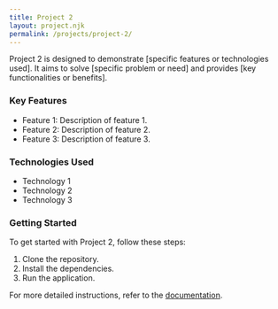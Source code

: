 ```yaml
---
title: Project 2
layout: project.njk
permalink: /projects/project-2/
---
```


Project 2 is designed to demonstrate [specific features or technologies used]. It aims to solve [specific problem or need] and provides [key functionalities or benefits].

### Key Features

- Feature 1: Description of feature 1.
- Feature 2: Description of feature 2.
- Feature 3: Description of feature 3.

### Technologies Used

- Technology 1
- Technology 2
- Technology 3

### Getting Started

To get started with Project 2, follow these steps:

1. Clone the repository.
2. Install the dependencies.
3. Run the application.

For more detailed instructions, refer to the [documentation](link-to-documentation).

